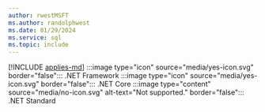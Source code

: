```yaml
---
author: rwestMSFT
ms.author: randolphwest
ms.date: 01/29/2024
ms.service: sql
ms.topic: include
---
```


[!INCLUDE [applies-md](applies-md.md)] :::image type="icon" source="media/yes-icon.svg" border="false"::: .NET Framework :::image type="icon" source="media/yes-icon.svg" border="false"::: .NET Core :::image type="content" source="media/no-icon.svg" alt-text="Not supported." border="false"::: .NET Standard
